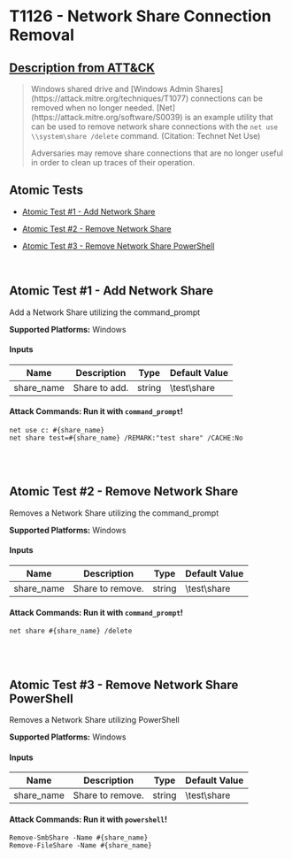 # T1126 - Network Share Connection Removal
## [Description from ATT&CK](https://attack.mitre.org/wiki/Technique/T1126)
<blockquote>Windows shared drive and [Windows Admin Shares](https://attack.mitre.org/techniques/T1077) connections can be removed when no longer needed. [Net](https://attack.mitre.org/software/S0039) is an example utility that can be used to remove network share connections with the <code>net use \\system\share /delete</code> command. (Citation: Technet Net Use)

Adversaries may remove share connections that are no longer useful in order to clean up traces of their operation.</blockquote>

## Atomic Tests

- [Atomic Test #1 - Add Network Share](#atomic-test-1---add-network-share)

- [Atomic Test #2 - Remove Network Share](#atomic-test-2---remove-network-share)

- [Atomic Test #3 - Remove Network Share PowerShell](#atomic-test-3---remove-network-share-powershell)


<br/>

## Atomic Test #1 - Add Network Share
Add a Network Share utilizing the command_prompt

**Supported Platforms:** Windows


#### Inputs
| Name | Description | Type | Default Value | 
|------|-------------|------|---------------|
| share_name | Share to add. | string | \\test\share|


#### Attack Commands: Run it with `command_prompt`! 
```
net use c: #{share_name}
net share test=#{share_name} /REMARK:"test share" /CACHE:No
```





<br/>
<br/>

## Atomic Test #2 - Remove Network Share
Removes a Network Share utilizing the command_prompt

**Supported Platforms:** Windows


#### Inputs
| Name | Description | Type | Default Value | 
|------|-------------|------|---------------|
| share_name | Share to remove. | string | \\test\share|


#### Attack Commands: Run it with `command_prompt`! 
```
net share #{share_name} /delete
```





<br/>
<br/>

## Atomic Test #3 - Remove Network Share PowerShell
Removes a Network Share utilizing PowerShell

**Supported Platforms:** Windows


#### Inputs
| Name | Description | Type | Default Value | 
|------|-------------|------|---------------|
| share_name | Share to remove. | string | \\test\share|


#### Attack Commands: Run it with `powershell`! 
```
Remove-SmbShare -Name #{share_name}
Remove-FileShare -Name #{share_name}
```





<br/>
